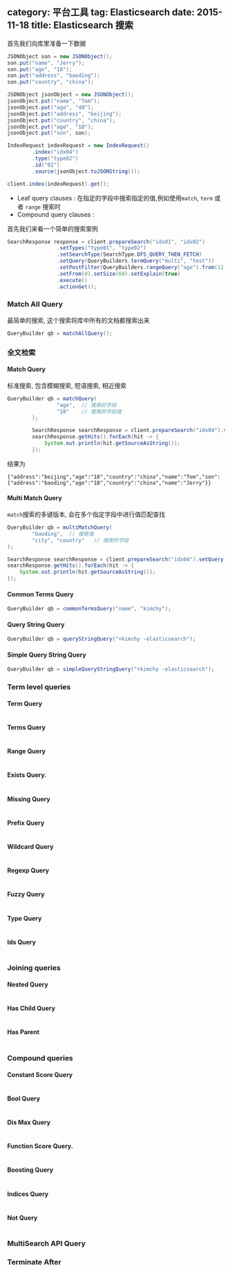 category: 平台工具
tag: Elasticsearch
date: 2015-11-18
title: Elasticsearch 搜索
---

首先我们向库里准备一下数据
```java
JSONObject son = new JSONObject();
son.put("name", "Jerry");
son.put("age", "18");
son.put("address", "baoding");
son.put("country", "china");

JSONObject jsonObject = new JSONObject();
jsonObject.put("name", "Tom");
jsonObject.put("age", "48");
jsonObject.put("address", "beijing");
jsonObject.put("country", "china");
jsonObject.put("age", "18");
jsonObject.put("son", son);

IndexRequest indexRequest = new IndexRequest()
		.index("idx04")
		.type("type02")
		.id("02")
		.source(jsonObject.toJSONString());

client.index(indexRequest).get();
```

* Leaf query clauses : 在指定的字段中搜索指定的值,例如使用`match`, `term` 或者 `range` 搜索时
* Compound query clauses : 

首先我们来看一个简单的搜索案例
```java
SearchResponse response = client.prepareSearch("idx01", "idx02")
				.setTypes("type01", "type02")
				.setSearchType(SearchType.DFS_QUERY_THEN_FETCH)
				.setQuery(QueryBuilders.termQuery("multi", "test"))                 // Query
				.setPostFilter(QueryBuilders.rangeQuery("age").from(12).to(18))     // Filter
				.setFrom(0).setSize(60).setExplain(true)
				.execute()
				.actionGet();
```



### Match All Query
最简单的搜索, 这个搜索将库中所有的文档都搜索出来
```java
QueryBuilder qb = matchAllQuery();
```

### 全文检索

#### Match Query
标准搜索, 包含模糊搜索, 短语搜索, 相近搜索
```java
QueryBuilder qb = matchQuery(
				"age",	// 搜索的字段
				"18"	// 搜索的字段值
		);

		SearchResponse searchResponse = client.prepareSearch("idx04").setQuery(qb).execute().get();
		searchResponse.getHits().forEach(hit -> {
			System.out.println(hit.getSourceAsString());
		});
```
结果为
```
{"address":"beijing","age":"18","country":"china","name":"Tom","son":{"address":"baoding","age":"18","country":"china","name":"Jerry"}}
```


#### Multi Match Query
`match`搜索的多键版本, 会在多个指定字段中进行值匹配查找
```java
QueryBuilder qb = multiMatchQuery(
		"baoding",	// 搜索值
		"city", "country"	// 搜索的字段
);

SearchResponse searchResponse = client.prepareSearch("idx04").setQuery(qb).execute().get();
searchResponse.getHits().forEach(hit -> {
	System.out.println(hit.getSourceAsString());
});
```


#### Common Terms Query
```java
QueryBuilder qb = commonTermsQuery("name", "kimchy"); 
```


#### Query String Query
```java
QueryBuilder qb = queryStringQuery("+kimchy -elasticsearch"); 
```


#### Simple Query String Query
```java
QueryBuilder qb = simpleQueryStringQuery("+kimchy -elasticsearch");
```

### Term level queries

#### Term Query
```java

```


#### Terms Query
```java

```


#### Range Query
```java

```


#### Exists Query.
```java

```

#### Missing Query
```java

```


#### Prefix Query
```java

```


#### Wildcard Query
```java

```


#### Regexp Query
```java

```


#### Fuzzy Query
```java

```


#### Type Query
```java

```


#### Ids Query
```java

```

### Joining queries

#### Nested Query
```java

```


#### Has Child Query
```java

```


#### Has Parent
```java

```

### Compound queries

#### Constant Score Query
```java

```


#### Bool Query
```java

```


#### Dis Max Query
```java

```


#### Function Score Query.
```java

```

####  Boosting Query
```java

```


#### Indices Query
```java

```


#### Not Query
```java

```

### MultiSearch API Query 


### Terminate After